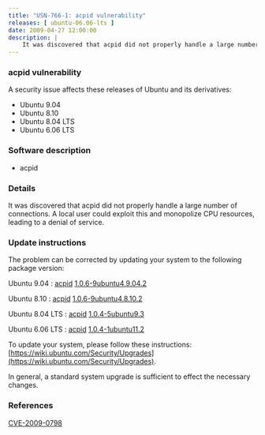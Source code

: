 ```yaml
---
title: "USN-766-1: acpid vulnerability"
releases: [ ubuntu-06.06-lts ]
date: 2009-04-27 12:00:00
description: |
    It was discovered that acpid did not properly handle a large number of connections. A local user could exploit this and monopolize CPU resources, leading to a denial of service. 
--- 
```

 
### acpid vulnerability

A security issue affects these releases of Ubuntu and its derivatives:

* Ubuntu 9.04
* Ubuntu 8.10
* Ubuntu 8.04 LTS
* Ubuntu 6.06 LTS

### Software description

* acpid 

### Details

It was discovered that acpid did not properly handle a large number of connections. A local user could exploit this and monopolize CPU resources, leading to a denial of service. 

### Update instructions

The problem can be corrected by updating your system to the following package version:

Ubuntu 9.04
 : [acpid](https://launchpad.net/ubuntu/+source/acpid) <span> [1.0.6-9ubuntu4.9.04.2](https://launchpad.net/ubuntu/+source/acpid/1.0.6-9ubuntu4.9.04.2) </span> 

Ubuntu 8.10
 : [acpid](https://launchpad.net/ubuntu/+source/acpid) <span> [1.0.6-9ubuntu4.8.10.2](https://launchpad.net/ubuntu/+source/acpid/1.0.6-9ubuntu4.8.10.2) </span> 

Ubuntu 8.04 LTS
 : [acpid](https://launchpad.net/ubuntu/+source/acpid) <span> [1.0.4-5ubuntu9.3](https://launchpad.net/ubuntu/+source/acpid/1.0.4-5ubuntu9.3) </span> 

Ubuntu 6.06 LTS
 : [acpid](https://launchpad.net/ubuntu/+source/acpid) <span> [1.0.4-1ubuntu11.2](https://launchpad.net/ubuntu/+source/acpid/1.0.4-1ubuntu11.2) </span> 

To update your system, please follow these instructions: [https://wiki.ubuntu.com/Security/Upgrades](https://wiki.ubuntu.com/Security/Upgrades).

In general, a standard system upgrade is sufficient to effect the necessary changes. 

### References

 [CVE-2009-0798](http://people.ubuntu.com/~ubuntu-security/cve/CVE-2009-0798)
 
